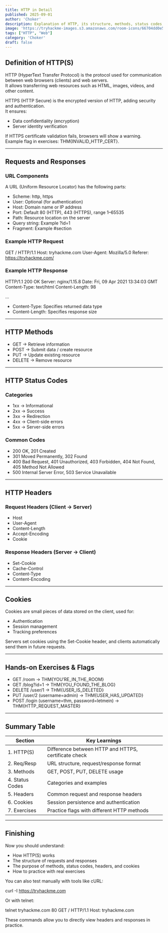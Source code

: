 ```yaml
---
title: HTTP in Detail
published: 2025-09-01
author: 'Choker'
description: Explanation of HTTP, its structure, methods, status codes, headers, cookies, and exercises
image: 'https://tryhackme-images.s3.amazonaws.com/room-icons/66704dd0e54a1f39bff7b1a1-1735573858833'
tags: ["HTTP", "Web"]
category: 'Choker'
draft: false
---
```



## Definition of HTTP(S)

HTTP (HyperText Transfer Protocol) is the protocol used for communication between web browsers (clients) and web servers.  
It allows transferring web resources such as HTML, images, videos, and other content.

HTTPS (HTTP Secure) is the encrypted version of HTTP, adding security and authentication.  
It ensures:
- Data confidentiality (encryption)  
- Server identity verification  

If HTTPS certificate validation fails, browsers will show a warning.  
Example flag in exercises: THM{INVALID_HTTP_CERT}.

---

## Requests and Responses

### URL Components
A URL (Uniform Resource Locator) has the following parts:
- Scheme: http, https
- User: Optional (for authentication)
- Host: Domain name or IP address
- Port: Default 80 (HTTP), 443 (HTTPS), range 1–65535
- Path: Resource location on the server
- Query string: Example ?id=1
- Fragment: Example #section

### Example HTTP Request
GET / HTTP/1.1
Host: tryhackme.com
User-Agent: Mozilla/5.0
Referer: https://tryhackme.com/

### Example HTTP Response
HTTP/1.1 200 OK
Server: nginx/1.15.8
Date: Fri, 09 Apr 2021 13:34:03 GMT
Content-Type: text/html
Content-Length: 98

<html>…</html>

- Content-Type: Specifies returned data type  
- Content-Length: Specifies response size  

---

## HTTP Methods

- GET → Retrieve information  
- POST → Submit data / create resource  
- PUT → Update existing resource  
- DELETE → Remove resource  

---

## HTTP Status Codes

### Categories
- 1xx → Informational  
- 2xx → Success  
- 3xx → Redirection  
- 4xx → Client-side errors  
- 5xx → Server-side errors  

### Common Codes
- 200 OK, 201 Created  
- 301 Moved Permanently, 302 Found  
- 400 Bad Request, 401 Unauthorized, 403 Forbidden, 404 Not Found, 405 Method Not Allowed  
- 500 Internal Server Error, 503 Service Unavailable  

---

## HTTP Headers

### Request Headers (Client → Server)
- Host  
- User-Agent  
- Content-Length  
- Accept-Encoding  
- Cookie  

### Response Headers (Server → Client)
- Set-Cookie  
- Cache-Control  
- Content-Type  
- Content-Encoding  

---

## Cookies

Cookies are small pieces of data stored on the client, used for:
- Authentication  
- Session management  
- Tracking preferences  

Servers set cookies using the Set-Cookie header, and clients automatically send them in future requests.

---

## Hands-on Exercises & Flags

- GET /room → THM{YOU’RE_IN_THE_ROOM}  
- GET /blog?id=1 → THM{YOU_FOUND_THE_BLOG}  
- DELETE /user/1 → THM{USER_IS_DELETED}  
- PUT /user/2 (username=admin) → THM{USER_HAS_UPDATED}  
- POST /login (username=thm, password=letmein) → THM{HTTP_REQUEST_MASTER}  

---

## Summary Table

| Section         | Key Learnings                                        |
|-----------------|------------------------------------------------------|
| 1. HTTP(S)      | Difference between HTTP and HTTPS, certificate check |
| 2. Req/Resp     | URL structure, request/response format               |
| 3. Methods      | GET, POST, PUT, DELETE usage                         |
| 4. Status Codes | Categories and examples                              |
| 5. Headers      | Common request and response headers                  |
| 6. Cookies      | Session persistence and authentication               |
| 7. Exercises    | Practice flags with different HTTP methods           |

---

## Finishing

Now you should understand:
- How HTTP(S) works  
- The structure of requests and responses  
- The purpose of methods, status codes, headers, and cookies  
- How to practice with real exercises  

You can also test manually with tools like cURL:

curl -I https://tryhackme.com

Or with telnet:

telnet tryhackme.com 80
GET / HTTP/1.1
Host: tryhackme.com

These commands allow you to directly view headers and responses in practice.

